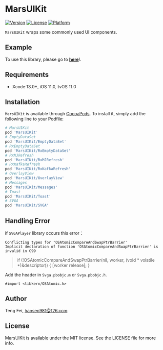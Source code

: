 # MarsUIKit

[![Version](https://img.shields.io/cocoapods/v/MarsUIKit.svg?style=flat)](https://cocoapods.org/pods/MarsUIKit)
[![License](https://img.shields.io/cocoapods/l/MarsUIKit.svg?style=flat)](https://cocoapods.org/pods/MarsUIKit)
[![Platform](https://img.shields.io/cocoapods/p/MarsUIKit.svg?style=flat)](https://cocoapods.org/pods/MarsUIKit)

`MarsUIKit` wraps some commonly used UI components.

## Example

To use this library, please go to **[here](https://github.com/chenxing640/CXSwiftKit.git)**!.

## Requirements

* Xcode 13.0+, iOS 11.0, tvOS 11.0

## Installation

`MarsUIKit` is available through [CocoaPods](https://cocoapods.org). To install
it, simply add the following line to your Podfile:

```ruby
# MarsUIKit
pod 'MarsUIKit'
# EmptyDataSet
pod 'MarsUIKit/EmptyDataSet'
# RxEmptyDataSet
pod 'MarsUIKit/RxEmptyDataSet'
# RxMJRefresh
pod 'MarsUIKit/RxMJRefresh'
# RxKafkaRefresh
pod 'MarsUIKit/RxKafkaRefresh'
# OverlayView
pod 'MarsUIKit/OverlayView'
# Messages
pod 'MarsUIKit/Messages'
# Toast
pod 'MarsUIKit/Toast'
# SVGA
pod 'MarsUIKit/SVGA'
```

## Handling Error

if `SVGAPlayer` library occurs this error：

```
Conflicting types for 'OSAtomicCompareAndSwapPtrBarrier'
Implicit declaration of function 'OSAtomicCompareAndSwapPtrBarrier' is invalid in C99
```

> if (!OSAtomicCompareAndSwapPtrBarrier(nil, worker, (void * volatile *)&descriptor)) {
>    [worker release];
> }

Add the header in `Svga.pbobjc.m` or `Svga.pbobjc.h`.

```
#import <libkern/OSAtomic.h>
```

## Author

Teng Fei, hansen981@126.com

## License

MarsUIKit is available under the MIT license. See the LICENSE file for more info.
